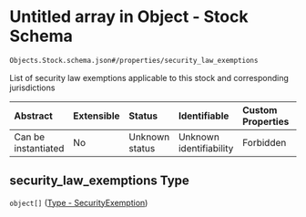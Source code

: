 # Untitled array in Object - Stock Schema

```txt
Objects.Stock.schema.json#/properties/security_law_exemptions
```

List of security law exemptions applicable to this stock and corresponding jurisdictions

| Abstract            | Extensible | Status         | Identifiable            | Custom Properties | Additional Properties | Access Restrictions | Defined In                                                                 |
| :------------------ | :--------- | :------------- | :---------------------- | :---------------- | :-------------------- | :------------------ | :------------------------------------------------------------------------- |
| Can be instantiated | No         | Unknown status | Unknown identifiability | Forbidden         | Allowed               | none                | [Stock.schema.json\*](../objects/Stock.schema.json "open original schema") |

## security_law_exemptions Type

`object[]` ([Type - SecurityExemption](convertible-1-properties-convertible---typessecurityexemptionschemajson-array-type---securityexemption.md))
